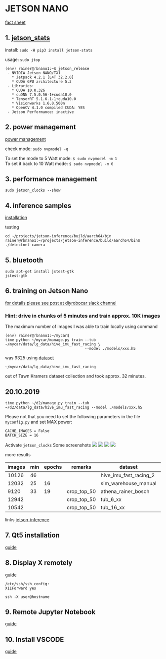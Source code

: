 # JETSON NANO
[fact sheet](https://elinux.org/Jetson_Nano)

## 1. [jetson_stats](https://github.com/rbonghi/jetson_stats) 
install: ```sudo -H pip3 install jetson-stats```

usage: ```sudo jtop```

```
(env) rainer@rbnano1:~$ jetson_release
 - NVIDIA Jetson NANO/TX1
   * Jetpack 4.2.1 [L4T 32.2.0]
   * CUDA GPU architecture 5.3
 - Libraries:
   * CUDA 10.0.326
   * cuDNN 7.5.0.56-1+cuda10.0
   * TensorRT 5.1.6.1-1+cuda10.0
   * Visionworks 1.6.0.500n
   * OpenCV 4.1.0 compiled CUDA: YES
 - Jetson Performance: inactive
```


## 2. power management
[power management](https://www.jetsonhacks.com/2019/04/10/jetson-nano-use-more-power)

check mode:
```sudo nvpmodel -q```

To set the mode to 5 Watt mode:
```$ sudo nvpmodel -m 1```
<br>
To set it back to 10 Watt mode:
```$ sudo nvpmodel -m 0```

## 3. performance management
```sudo jetson_clocks --show```

## 4. inference samples
[installation](https://thenewstack.io/tutorial-configure-nvidia-jetson-nano-as-an-ai-testbed/)

testing
```
cd ~/projects/jetson-inference/build/aarch64/bin
rainer@rbnano1:~/projects/jetson-inference/build/aarch64/bin$ ./detectnet-camera
```

## 5. bluetooth
```
sudo apt-get install jstest-gtk
jstest-gtk
```


## 6. training on Jetson Nano 
[for details please see post at diyrobocar slack channel](https://donkeycar.slack.com/archives/C4HR56WN6/p1569174142082900)

### Hint: drive in chunks of 5 minutes and train approx. 10K images ###


The maximum number of images I was able to train locally using command
```
(env) rainer@rbnano1:~/mycar$ 
time python ~/mycar/manage.py train --tub ~/mycar/data/lg_data/hive_imu_fast_racing \ 
                                    --model ./models/xxx.h5
```
was 9325 using [dataset](https://github.com/connected-autonomous-mobility/20-data)

```~/mycar/data/lg_data/hive_imu_fast_racing```

out of Tawn Kramers dataset collection and took approx. 32 minutes. 

## 20.10.2019
```
time python ~/d2/manage.py train --tub ~/d2/data/lg_data/hive_imu_fast_racing --model ./models/xxx.h5
```


Please not that you need to set the following parameters in the file ```myconfig.py``` and set MAX power:
```
CACHE_IMAGES = False
BATCH_SIZE = 16
```
Activate ```jetson_clocks```
Some screenshots
![](https://github.com/connected-autonomous-mobility/50-hardware/blob/master/images/training_on_jetson_nano.png)
![](https://github.com/connected-autonomous-mobility/50-hardware/blob/master/images/training_on_jetson_number.png)
![](https://github.com/connected-autonomous-mobility/50-hardware/blob/master/images/training_on_jetson_nano_time.png)
![](https://github.com/connected-autonomous-mobility/50-hardware/blob/master/images/training_on_jetson_nano_model_loss.png)

more results

|images | min   | epochs  | remarks     | dataset               | model      |
|-------|-------|---------|-------------|-----------------------|------------|
|10126 | 46     |         |             | hive_imu_fast_racing_2|            |
|12032 | 25     | 16      |             | sim_warehouse_manual  |            |
| 9120 | 33     | 19      | crop_top_50 | athena_rainer_bosch   |Athena_crop50.h5|
|12942 |        |         | crop_top_50 | tub_6_xx              | crash      |
|10542 |        |         | crop_top_50 | tub_16_xx             | crash      |

links
[jetson-inference](https://github.com/dusty-nv/jetson-inference)

## 7. Qt5 installation
[guide](https://devtalk.nvidia.com/default/topic/1056075/jetson-nano-and-qt5/)

## 8. Display X remotely
[guide](https://www.techotopia.com/index.php/Displaying_Ubuntu_Linux_Applications_Remotely_(X11_Forwarding))
```
/etc/ssh/ssh_config:
X11Forward yes
 
ssh -X user@hostname
```
## 9. Remote Jupyter Notebook
[guide](https://jupyter-notebook.readthedocs.io/en/stable/public_server.html)

## 10. Install VSCODE

[guide](https://code.headmelted.com/#linux-install-scripts)

